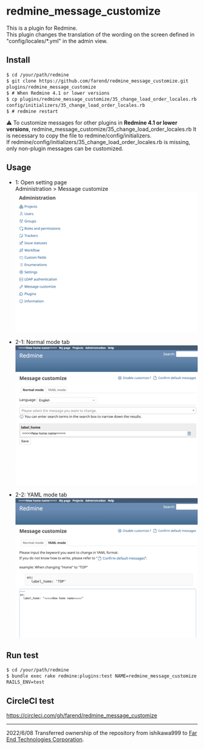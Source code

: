 # redmine_message_customize

This is a plugin for Redmine.  
This plugin changes the translation of the wording on the screen defined in "config/locales/*.yml" in the admin view.

## Install

```
$ cd /your/path/redmine
$ git clone https://github.com/farend/redmine_message_customize.git plugins/redmine_message_customize
$ # When Redmine 4.1 or lower versions
$ cp plugins/redmine_message_customize/35_change_load_order_locales.rb config/initializers/35_change_load_order_locales.rb
$ # redmine restart
```

:warning: To customize messages for other plugins in **Redmine 4.1 or lower versions**, redmine_message_customize/35_change_load_order_locales.rb It is necessary to copy the file to redmine/config/initializers.  
If redmine/config/initializers/35_change_load_order_locales.rb is missing, only non-plugin messages can be customized.

## Usage

* 1: Open setting page  
Administration > Message customize
<kbd><img src="https://github.com/farend/redmine_message_customize/blob/images/administration_menu.png" /></kbd>

* 2-1: Normal mode tab
<kbd><img src="https://github.com/farend/redmine_message_customize/blob/images/normal_mode.png" /></kbd>

* 2-2: YAML mode tab
<kbd><img src="https://github.com/farend/redmine_message_customize/blob/images/yaml_mode.png" /></kbd>

## Run test

```
$ cd /your/path/redmine
$ bundle exec rake redmine:plugins:test NAME=redmine_message_customize RAILS_ENV=test
```

## CircleCI test

https://circleci.com/gh/farend/redmine_message_customize

----

2022/6/08 Transferred ownership of the repository from ishikawa999 to [Far End Technologies Corporation](https://github.com/farend).
